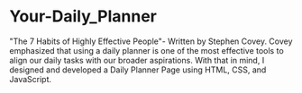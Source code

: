 # Your-Daily_Planner
"The 7 Habits of Highly Effective People"- Written by Stephen Covey. Covey emphasized that using a daily planner is one of the most effective tools to align our daily tasks with our broader aspirations. With that in mind, I designed and developed a Daily Planner Page using HTML, CSS, and JavaScript.
